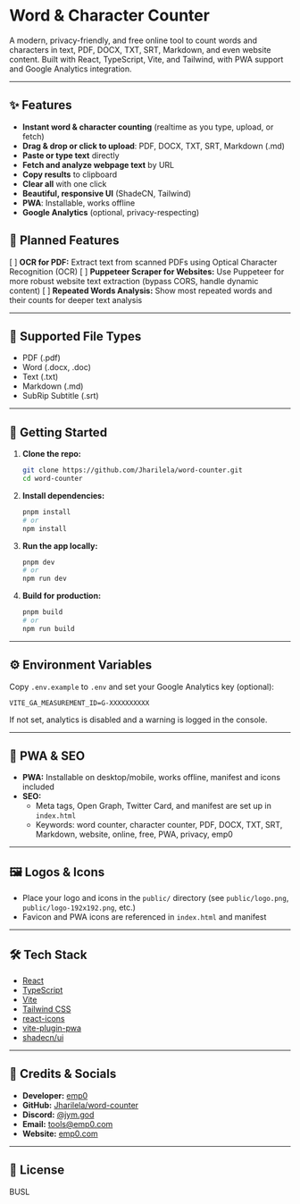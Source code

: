 # Word & Character Counter

A modern, privacy-friendly, and free online tool to count words and characters in text, PDF, DOCX, TXT, SRT, Markdown, and even website content. Built with React, TypeScript, Vite, and Tailwind, with PWA support and Google Analytics integration.

---

## ✨ Features
- **Instant word & character counting** (realtime as you type, upload, or fetch)
- **Drag & drop or click to upload**: PDF, DOCX, TXT, SRT, Markdown (.md)
- **Paste or type text** directly
- **Fetch and analyze webpage text** by URL
- **Copy results** to clipboard
- **Clear all** with one click
- **Beautiful, responsive UI** (ShadeCN, Tailwind)
- **PWA**: Installable, works offline
- **Google Analytics** (optional, privacy-respecting)

## 📝 Planned Features
[ ] **OCR for PDF:** Extract text from scanned PDFs using Optical Character Recognition (OCR)
[ ] **Puppeteer Scraper for Websites:** Use Puppeteer for more robust website text extraction (bypass CORS, handle dynamic content)
[ ] **Repeated Words Analysis:** Show most repeated words and their counts for deeper text analysis

---

## 📂 Supported File Types
- PDF (.pdf)
- Word (.docx, .doc)
- Text (.txt)
- Markdown (.md)
- SubRip Subtitle (.srt)

---

## 🚀 Getting Started

1. **Clone the repo:**
   ```sh
   git clone https://github.com/Jharilela/word-counter.git
   cd word-counter
   ```
2. **Install dependencies:**
   ```sh
   pnpm install
   # or
   npm install
   ```
3. **Run the app locally:**
   ```sh
   pnpm dev
   # or
   npm run dev
   ```
4. **Build for production:**
   ```sh
   pnpm build
   # or
   npm run build
   ```

---

## ⚙️ Environment Variables

Copy `.env.example` to `.env` and set your Google Analytics key (optional):

```
VITE_GA_MEASUREMENT_ID=G-XXXXXXXXXX
```

If not set, analytics is disabled and a warning is logged in the console.

---

## 📱 PWA & SEO
- **PWA:** Installable on desktop/mobile, works offline, manifest and icons included
- **SEO:**
  - Meta tags, Open Graph, Twitter Card, and manifest are set up in `index.html`
  - Keywords: word counter, character counter, PDF, DOCX, TXT, SRT, Markdown, website, online, free, PWA, privacy, emp0

---

## 🖼️ Logos & Icons
- Place your logo and icons in the `public/` directory (see `public/logo.png`, `public/logo-192x192.png`, etc.)
- Favicon and PWA icons are referenced in `index.html` and manifest

---

## 🛠️ Tech Stack
- [React](https://react.dev/)
- [TypeScript](https://www.typescriptlang.org/)
- [Vite](https://vitejs.dev/)
- [Tailwind CSS](https://tailwindcss.com/)
- [react-icons](https://react-icons.github.io/react-icons/)
- [vite-plugin-pwa](https://vite-pwa-org.netlify.app/)
- [shadecn/ui](https://ui.shadcn.com/)

---

## 👤 Credits & Socials
- **Developer:** [emp0](https://emp0.com)
- **GitHub:** [Jharilela/word-counter](https://github.com/Jharilela/word-counter)
- **Discord:** [@jym.god](https://discord.com/users/jym.god)
- **Email:** tools@emp0.com
- **Website:** [emp0.com](https://emp0.com)

---

## 📄 License
BUSL


